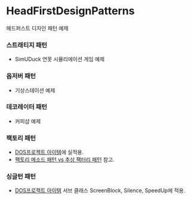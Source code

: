 # HeadFirstDesignPatterns
헤드퍼스트 디자인 패턴 예제 

### 스트래티지 패턴
* SimUDuck 연못 시뮬리에이션 게임 예제

### 옵저버 패턴
* 기상스테이션 예제

### 데코레이터 패턴
* 커피샵 예제

### 팩토리 패턴
* [DOS프로젝트 아이템](https://github.com/KDJ0899/Project_DOS/tree/master/src/com/dos/item)에 실적용. 
* [팩토리 메소드 패턴 vs 추상 팩터리 패턴](https://beomseok95.tistory.com/246) 참고.

### 싱글턴 패턴
* [DOS프로젝트 아이템](https://github.com/KDJ0899/Project_DOS/tree/master/src/com/dos/item) 서브 클래스 ScreenBlock, Silence, SpeedUp에 적용.
